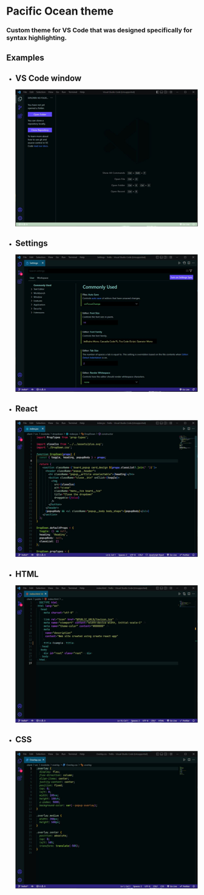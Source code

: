 # Pacific Ocean theme

### Custom theme for VS Code that was designed specifically for syntax highlighting.

## Examples

- ## VS Code window
  ![vscode](https://github.com/V1codin/pacific-ocean/raw/HEAD/img/empty_window.JPG)
- ## Settings
  ![html](https://github.com/V1codin/pacific-ocean/raw/HEAD/img/settings_window.JPG)
- ## React
  ![reactjs](https://github.com/V1codin/pacific-ocean/raw/HEAD/img/react.JPG)
- ## HTML
  ![html](https://github.com/V1codin/pacific-ocean/raw/HEAD/img/html.JPG)
- ## CSS
  ![html](https://github.com/V1codin/pacific-ocean/raw/HEAD/img/css.JPG)
